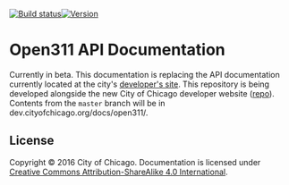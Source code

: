 [![Build status](https://img.shields.io/travis/Chicago/open311-api-docs/gh-pages.svg?style=flat-square)]()[![Version](https://img.shields.io/github/release/Chicago/open311-api-docs.svg?maxAge=2592000)]()

# Open311 API Documentation

Currently in beta. This documentation is replacing the API documentation currently located at the city's [developer's site](http://dev.cityofchicago.org). This repository is being developed alongside the new City of Chicago developer website ([repo](https://github.com/Chicago/dev.cityofchicago.org)). Contents from the `master` branch will be in dev.cityofchicago.org/docs/open311/.

## License

Copyright &copy; 2016 City of Chicago. Documentation is licensed under [Creative Commons Attribution-ShareAlike 4.0 International](https://creativecommons.org/licenses/by-sa/4.0/).